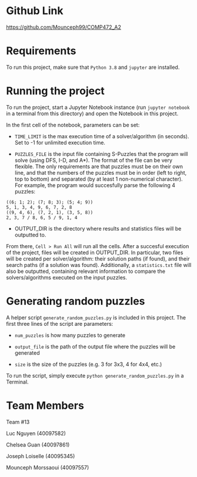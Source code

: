 # Github Link

https://github.com/Mounceph99/COMP472_A2

# Requirements
To run this project, make sure that `Python 3.8` and `jupyter` are installed. 

# Running the project
To run the project, start a Jupyter Notebook instance (run `jupyter notebook` in a terminal from this directory) and open the Notebook in this project.

In the first cell of the notebook, parameters can be set:

- `TIME_LIMIT` is the max execution time of a solver/algorithm (in seconds). Set to -1 for unlimited execution time.

- `PUZZLES_FILE` is the input file containing S-Puzzles that the program will solve (using DFS, I-D, and A*). The format of the file can be very flexible.
The only requirements are that puzzles must be on their own line, and that the numbers of the puzzles must be in order (left to right, top to bottom) and separated (by at least 1 non-numerical character).
For example, the program would succesfully parse the following 4 puzzles:

```
((6; 1; 2); (7; 8; 3); (5; 4; 9))
5, 1, 3, 4, 9, 6, 7, 2, 8
((9, 4, 6), (7, 2, 1), (3, 5, 8))
2, 3, 7 / 8, 6, 5 / 9, 1, 4
```

- OUTPUT_DIR is the directory where results and statistics files will be outputted to.

From there, `Cell > Run All` will run all the cells. After a succesful execution of the project, files will be created in OUTPUT_DIR.
In particular, two files will be created per solver/algorithm: their solution paths (if found), and their search paths (if a solution was found).
Additionally, a `statistics.txt` file will also be outputted, containing relevant information to compare the solvers/algorithms executed on the input puzzles.

# Generating random puzzles

A helper script `generate_random_puzzles.py` is included in this project. The first three lines of the script are parameters:

- `num_puzzles` is how many puzzles to generate

- `output_file` is the path of the output file where the puzzles will be generated

- `size` is the size of the puzzles (e.g. 3 for 3x3, 4 for 4x4, etc.)

To run the script, simply execute `python generate_random_puzzles.py` in a Terminal.

# Team Members
Team \#13

Luc Nguyen (40097582)

Chelsea Guan (40097861)

Joseph Loiselle (40095345)

Mounceph Morssaoui (40097557)